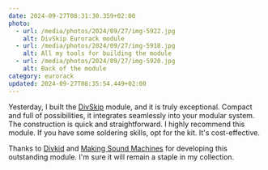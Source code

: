 ```yaml
---
date: 2024-09-27T08:31:30.359+02:00
photo:
  - url: /media/photos/2024/09/27/img-5922.jpg
    alt: DivSkip Eurorack module
  - url: /media/photos/2024/09/27/img-5918.jpg
    alt: All my tools for building the module
  - url: /media/photos/2024/09/27/img-5920.jpg
    alt: Back of the module
category: eurorack
updated: 2024-09-27T08:35:54.449+02:00
---
```


Yesterday, I built the [DivSkip](https://divkidvideo.com/divskip/) module, and it is truly exceptional. Compact and full of possibilities, it integrates seamlessly into your modular system. The construction is quick and straightforward.
I highly recommend this module. If you have some soldering skills, opt for the kit. It's cost-effective.

Thanks to [Divkid](https://divkidvideo.com/https://) and [Making Sound Machines](https://makingsoundmachines.com) for developing this outstanding module. I'm sure it will remain a staple in my collection.
